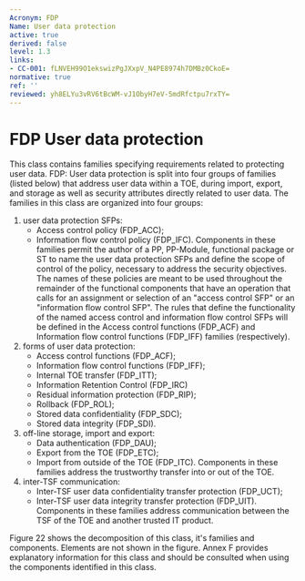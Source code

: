 ```yaml
---
Acronym: FDP
Name: User data protection
active: true
derived: false
level: 1.3
links:
- CC-001: fLNVEH99O1ekswizPgJXxpV_N4PE8974h7DMBz0CkoE=
normative: true
ref: ''
reviewed: yh8ELYu3vRV6tBcWM-vJ1ObyH7eV-5mdRfctpu7rxTY=
---
```


# FDP User data protection

This class contains families specifying requirements related to protecting user data. FDP: User data protection is split into four groups of families (listed below) that address user data within a TOE, during import, export, and storage as well as security attributes directly related to user data. The families in this class are organized into four groups:
1. user data protection SFPs:
    - Access control policy (FDP_ACC);
    - Information flow control policy (FDP_IFC).
Components in these families permit the author of a PP, PP-Module, functional package or ST to name the user data protection SFPs and define the scope of control of the policy, necessary to address the security objectives. The names of these policies are meant to be used throughout the remainder of the functional components that have an operation that calls for an assignment or selection of an "access control SFP" or an "information flow control SFP". The rules that define the functionality of the named access control and information flow control SFPs will be defined in the Access control functions (FDP_ACF) and Information flow control functions (FDP_IFF) families (respectively).
2. forms of user data protection:
    - Access control functions (FDP_ACF);
    - Information flow control functions (FDP_IFF);
    - Internal TOE transfer (FDP_ITT);
    - Information Retention Control (FDP_IRC)
    - Residual information protection (FDP_RIP);
    - Rollback (FDP_ROL);
    - Stored data confidentiality (FDP_SDC);
    - Stored data integrity (FDP_SDI).
3. off-line storage, import and export:
    - Data authentication (FDP_DAU);
    - Export from the TOE (FDP_ETC);
    - Import from outside of the TOE (FDP_ITC).
Components in these families address the trustworthy transfer into or out of the TOE.
4. inter-TSF communication:
    - Inter-TSF user data confidentiality transfer protection (FDP_UCT);
    - Inter-TSF user data integrity transfer protection (FDP_UIT).
Components in these families address communication between the TSF of the TOE and another trusted IT product.

Figure 22 shows the decomposition of this class, it's families and components. Elements are not shown in the figure.
Annex F provides explanatory information for this class and should be consulted when using the components identified in this class.